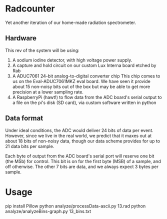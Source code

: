 Radcounter
==========
Yet another iteration of our home-made radiation spectrometer.

Hardware
--------
This rev of the system will be using:

1. A sodium iodine detector, with high voltage power supply.
2. A capture and hold circuit on our custom Lux Interna board etched by Rab
3. A ADUC7061 24-bit analog-to-digital converter chip
   This chip comes to us on the Eval-ADUC7061MKZ eval board.
   We have seen it provide about 15 non-noisy bits out of the box
   but may be able to get more precision at a lower sampling rate.
4. A RaspberryPi (hawt!) to flow data from the ADC board's serial
   output to a file on the pi's disk (SD card), via custom software
   written in python

Data format
-----------

Under ideal conditions, the ADC would deliver 24 bits of data per event.
However, since we live in the real world, we predict that it maxes out
at about 18 bits of non-noisy data, though our data scheme provides for
up to 21 data bits per sample.

Each byte of output from the ADC board's serial port will reserve one
bit (the MSb) for control. This bit is on for the first byte (MSB) of
a sample, and off otherwise. The other 7 bits are data, and we always
expect 3 bytes per sample.

Usage
===========

pip install Pillow
python analyze/processData-ascii.py 13.rad
python analyze/analyzeBins-graph.py 13_bins.txt

